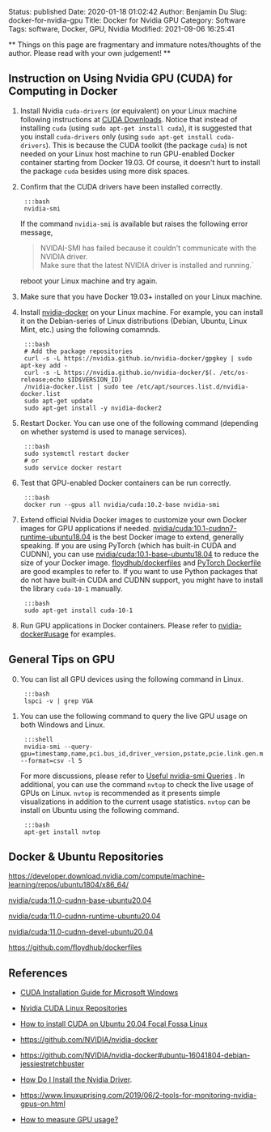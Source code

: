 Status: published
Date: 2020-01-18 01:02:42
Author: Benjamin Du
Slug: docker-for-nvidia-gpu
Title: Docker for Nvidia GPU
Category: Software
Tags: software, Docker, GPU, Nvidia
Modified: 2021-09-06 16:25:41

**
Things on this page are fragmentary and immature notes/thoughts of the author.
Please read with your own judgement!
**


## Instruction on Using Nvidia GPU (CUDA) for Computing in Docker

1. Install Nvidia `cuda-drivers` (or equivalent) on your Linux machine
    following instructions at 
    [CUDA Downloads](https://developer.nvidia.com/cuda-downloads?target_os=Linux).
    Notice that instead of installing `cuda` (using `sudo apt-get install cuda`),
    it is suggested that you install `cuda-drivers` only (using `sudo apt-get install cuda-drivers`).
    This is because the CUDA toolkit (the package `cuda`) is not needed on your Linux host machine to 
    run GPU-enabled Docker container starting from Docker 19.03.
    Of course, 
    it doesn't hurt to install the package `cuda` besides using more disk spaces.

2. Confirm that the CUDA drivers have been installed correctly. 

        :::bash
        nvidia-smi 

    If the command `nvidia-smi` is available 
    but raises the following error message, 

    > NVIDAI-SMI has failed because it couldn't communicate with the NVIDIA driver.  
    > Make sure that the latest NVIDIA driver is installed and running.`

    reboot your Linux machine and try again.

2. Make sure that you have Docker 19.03+ installed on your Linux machine.

3. Install 
    [nvidia-docker](https://docs.nvidia.com/datacenter/cloud-native/container-toolkit/install-guide.html#setting-up-nvidia-container-toolkit) 
    on your Linux machine.
    For example,
    you can install it on the Debian-series of Linux distributions 
    (Debian, Ubuntu, Linux Mint, etc.)
    using the following comamnds.

        :::bash
        # Add the package repositories
        curl -s -L https://nvidia.github.io/nvidia-docker/gpgkey | sudo apt-key add -
        curl -s -L https://nvidia.github.io/nvidia-docker/$(. /etc/os-release;echo $ID$VERSION_ID)
        /nvidia-docker.list | sudo tee /etc/apt/sources.list.d/nvidia-docker.list
        sudo apt-get update 
        sudo apt-get install -y nvidia-docker2

4. Restart Docker.
    You can use one of the following command 
    (depending on whether systemd is used to manage services).

        :::bash
        sudo systemctl restart docker
        # or 
        sudo service docker restart

5. Test that GPU-enabled Docker containers can be run correctly.

        :::bash
        docker run --gpus all nvidia/cuda:10.2-base nvidia-smi

6. Extend official Nvidia Docker images to customize your own Docker images for GPU applications if needed.
    [nvidia/cuda:10.1-cudnn7-runtime-ubuntu18.04](https://hub.docker.com/layers/nvidia/cuda)
    is the best Docker image to extend, generally speaking.
    If you are using PyTorch (which has built-in CUDA and CUDNN),
    you can use [nvidia/cuda:10.1-base-ubuntu18.04](https://hub.docker.com/layers/nvidia/cuda) to reduce the size of your Docker image.
    [floydhub/dockerfiles](https://github.com/floydhub/dockerfiles)
    and
    [PyTorch Dockerfile](https://github.com/pytorch/pytorch/blob/master/docker/pytorch/Dockerfile)
    are good examples to refer to.
    If you want to use Python packages that do not have built-in CUDA and CUDNN support, 
    you might have to install the library `cuda-10-1` manually.

        :::bash
        sudo apt-get install cuda-10-1

7. Run GPU applications in Docker containers. 
    Please refer to 
    [nvidia-docker#usage](https://github.com/NVIDIA/nvidia-docker#usage) 
    for examples.

## General Tips on GPU

0. You can list all GPU devices using the following command in Linux.

        :::bash
        lspci -v | grep VGA

1. You can use the following command to query the live GPU usage on both Windows and Linux. 

        :::shell
        nvidia-smi --query-gpu=timestamp,name,pci.bus_id,driver_version,pstate,pcie.link.gen.max,pcie.link.gen.current,temperature.gpu,utilization.gpu,utilization.memory,memory.total,memory.free,memory.used --format=csv -l 5
    For more discussions,
    please refer to
    [Useful nvidia-smi Queries](https://nvidia.custhelp.com/app/answers/detail/a_id/3751/~/useful-nvidia-smi-queries)
    .
    In additional,
    you can use the command `nvtop` to check the live usage of GPUs on Linux.
    `nvtop` is recommended 
    as it presents simple visualizations in addition to the current usage statistics.
    `nvtop` can be install on Ubuntu using the following command.

        :::bash
        apt-get install nvtop

## Docker & Ubuntu Repositories

https://developer.download.nvidia.com/compute/machine-learning/repos/ubuntu1804/x86_64/

[nvidia/cuda:11.0-cudnn-base-ubuntu20.04](https://gitlab.com/nvidia/container-images/cuda/-/blob/master/dist/11.0/ubuntu20.04-x86_64/base/Dockerfile)

[nvidia/cuda:11.0-cudnn-runtime-ubuntu20.04](https://gitlab.com/nvidia/container-images/cuda/-/blob/master/dist/11.0/ubuntu20.04-x86_64/runtime/Dockerfile)

[nvidia/cuda:11.0-cudnn-devel-ubuntu20.04](https://gitlab.com/nvidia/container-images/cuda/-/blob/master/dist/11.0/ubuntu20.04-x86_64/devel/Dockerfile)

https://github.com/floydhub/dockerfiles

## References

- [CUDA Installation Guide for Microsoft Windows](https://docs.nvidia.com/cuda/cuda-installation-guide-microsoft-windows/index.html)

- [Nvidia CUDA Linux Repositories](https://developer.download.nvidia.com/compute/cuda/repos/)

- [How to install CUDA on Ubuntu 20.04 Focal Fossa Linux](https://linuxconfig.org/how-to-install-cuda-on-ubuntu-20-04-focal-fossa-linux)

- https://github.com/NVIDIA/nvidia-docker

- https://github.com/NVIDIA/nvidia-docker#ubuntu-16041804-debian-jessiestretchbuster

- [How Do I Install the Nvidia Driver](https://github.com/NVIDIA/nvidia-docker/wiki/Frequently-Asked-Questions#how-do-i-install-the-nvidia-driver).

- https://www.linuxuprising.com/2019/06/2-tools-for-monitoring-nvidia-gpus-on.html

- [How to measure GPU usage?](https://askubuntu.com/questions/387594/how-to-measure-gpu-usage)

